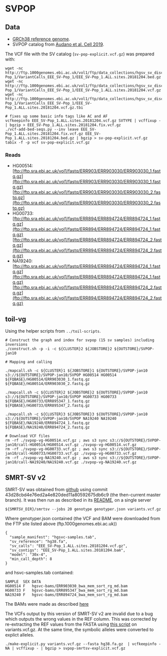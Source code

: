 # SVPOP

## Data

- [GRCh38 reference genome](http://hgdownload.soe.ucsc.edu/goldenPath/hg38/bigZips/hg38.fa.gz).
- SVPOP catalog from [Audano et al. Cell 2019](https://doi.org/10.1016/j.cell.2018.12.019).

The VCF file with the SV catalog (`sv-pop-explicit.vcf.gz`) was prepared with:

```
wget -nc http://ftp.1000genomes.ebi.ac.uk/vol1/ftp/data_collections/hgsv_sv_discovery/working/20181025_EEE_SV-Pop_1/VariantCalls_EEE_SV-Pop_1/EEE_SV-Pop_1.ALL.sites.20181204.bed.gz
wget -nc http://ftp.1000genomes.ebi.ac.uk/vol1/ftp/data_collections/hgsv_sv_discovery/working/20181025_EEE_SV-Pop_1/VariantCalls_EEE_SV-Pop_1/EEE_SV-Pop_1.ALL.sites.20181204.vcf.gz
wget -nc http://ftp.1000genomes.ebi.ac.uk/vol1/ftp/data_collections/hgsv_sv_discovery/working/20181025_EEE_SV-Pop_1/VariantCalls_EEE_SV-Pop_1/EEE_SV-Pop_1.ALL.sites.20181204.vcf.gz.tbi

# fixes up some basic info tags like AC and AF
vcfkeepinfo EEE_SV-Pop_1.ALL.sites.20181204.vcf.gz SVTYPE | vcffixup - | bgzip > EEE_SV-Pop_1.ALL.sites.20181204.fix.vcf.gz
./vcf-add-bed-seqs.py --inv leave EEE_SV-Pop_1.ALL.sites.20181204.fix.vcf.gz EEE_SV-Pop_1.ALL.sites.20181204.bed.gz | bgzip > sv-pop-explicit.vcf.gz
tabix -f -p vcf sv-pop-explicit.vcf.gz
```

### Reads

- HG00514: [ftp://ftp.sra.ebi.ac.uk/vol1/fastq/ERR903/ERR903030/ERR903030_1.fastq.gz](ftp://ftp.sra.ebi.ac.uk/vol1/fastq/ERR903/ERR903030/ERR903030_1.fastq.gz) [ftp://ftp.sra.ebi.ac.uk/vol1/fastq/ERR903/ERR903030/ERR903030_2.fastq.gz](ftp://ftp.sra.ebi.ac.uk/vol1/fastq/ERR903/ERR903030/ERR903030_2.fastq.gz)
- HG00733: [ftp://ftp.sra.ebi.ac.uk/vol1/fastq/ERR894/ERR894724/ERR894724_1.fastq.gz](ftp://ftp.sra.ebi.ac.uk/vol1/fastq/ERR894/ERR894724/ERR894724_1.fastq.gz) [ftp://ftp.sra.ebi.ac.uk/vol1/fastq/ERR894/ERR894724/ERR894724_2.fastq.gz](ftp://ftp.sra.ebi.ac.uk/vol1/fastq/ERR894/ERR894724/ERR894724_2.fastq.gz)
- NA19240: [ftp://ftp.sra.ebi.ac.uk/vol1/fastq/ERR894/ERR894724/ERR894724_1.fastq.gz](ftp://ftp.sra.ebi.ac.uk/vol1/fastq/ERR894/ERR894724/ERR894724_1.fastq.gz) [ftp://ftp.sra.ebi.ac.uk/vol1/fastq/ERR894/ERR894724/ERR894724_2.fastq.gz](ftp://ftp.sra.ebi.ac.uk/vol1/fastq/ERR894/ERR894724/ERR894724_2.fastq.gz)


## toil-vg

Using the helper scripts from `../toil-scripts`.

```
# Construct the graph and index for svpop (15 sv samples) including inversions
./construct.sh -p -i -c ${CLUSTER}2 ${JOBSTORE}2 ${OUTSTORE}/SVPOP-jan10

# Mapping and calling

./mapcall.sh -c ${CLUSTER}1 ${JOBSTORE}1 ${OUTSTORE}/SVPOP-jan10 s3://${OUTSTORE}/SVPOP-jan10/SVPOP HG00514 HG00514 ${FQBASE}/HG00514/ERR903030_1.fastq.gz ${FQBASE}/HG00514/ERR903030_2.fastq.gz

./mapcall.sh -c ${CLUSTER}2 ${JOBSTORE}2 ${OUTSTORE}/SVPOP-jan10 s3://${OUTSTORE}/SVPOP-jan10/SVPOP HG00733 HG00733 ${FQBASE}/HG00733/ERR895347_1.fastq.gz ${FQBASE}/HG00733/ERR895347_2.fastq.gz 

./mapcall.sh -c ${CLUSTER}3 ${JOBSTORE}3 ${OUTSTORE}/SVPOP-jan10 s3://${OUTSTORE}/SVPOP-jan10/SVPOP NA19240 NA19240 ${FQBASE}/NA19240/ERR894724_1.fastq.gz ${FQBASE}/NA19240/ERR894724_2.fastq.gz

# Download VCF files
rm -rf ./svpop-vg-HG00514.vcf.gz ; aws s3 sync s3://${OUTSTORE}/SVPOP-jan10/call-HG00514/HG00514.vcf.gz ./svpop-vg-HG00514.vcf.gz
rm -rf ./svpop-vg-HG00733.vcf.gz ; aws s3 sync s3://${OUTSTORE}/SVPOP-jan10/call-HG00733/HG00733.vcf.gz ./svpop-vg-HG00733.vcf.gz
rm -rf ./svpop-vg-NA19240.vcf.gz ; aws s3 sync s3://${OUTSTORE}/SVPOP-jan10/call-NA19240/NA19240.vcf.gz ./svpop-vg-NA19240.vcf.gz
```

## SMRT-SV v2

SMRT-SV was obtained from [github](https://github.com/EichlerLab/smrtsv2) using commit 43d28cbd4e76ed2a4e820ded11a80592675db6c9 (the then-current master branch).
It was then run as described in its [README](https://github.com/EichlerLab/smrtsv2/blob/master/GENOTYPE.md), on a single server
```
${SMRTSV_DIR}/smrtsv --jobs 20 genotype genotyper.json variants.vcf.gz

```
Where genotyper.json contained (the VCF and BAM were downloaded from the FTP site listed above (ftp.1000genomes.ebi.ac.uk))
```
{
  "sample_manifest": "hgsvc-samples.tab",
  "sv_reference": "hg38.fa",
  "sv_calls": "EEE_SV-Pop_1.ALL.sites.20181204.vcf.gz",
  "sv_contigs": "EEE_SV-Pop_1.ALL.sites.20181204.bam",
  "model": "30x-4",
  "min_call_depth": 8
}

```
and hsvc-samples.tab contained:
```
SAMPLE	SEX	DATA
HG00514	F	hgsvc-bams/ERR903030_bwa_mem_sort_rg_md.bam
HG00733	F	hgsvc-bams/ERR895347_bwa_mem_sort_rg_md.bam
NA19240	F	hgsvc-bams/ERR894724_bwa_mem_sort_rg_md.bam
```

The BAMs were made as described [here](https://github.com/vgteam/sv-genotyping-paper/tree/master/human/hgsvc)

The VCFs output by this version of SMRT-SV v2 are invalid due to a bug which outputs the wrong values in the REF column.  This was corrected by re-extracting the REF values from the FASTA using [this script](https://github.com/vgteam/sv-genotyping-paper/blob/master/human/chmpd/make-explicit.py) on variants.vcf.gz.  At the same time, the symbolic alleles were converted to explict alleles.  

```
./make-explicit.py variants.vcf.gz --fasta hg38.fa.gz  | vcfkeepinfo - NA | vcffixup - | bgzip > svpop-smrtsv-explicit.vcf.gz
```
